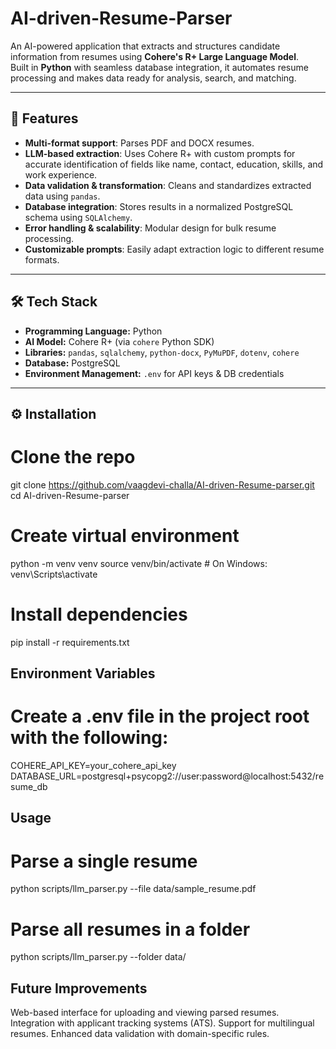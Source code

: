 # AI-driven-Resume-Parser

An AI-powered application that extracts and structures candidate information from resumes using **Cohere's R+ Large Language Model**.  
Built in **Python** with seamless database integration, it automates resume processing and makes data ready for analysis, search, and matching.

---

## 🚀 Features

- **Multi-format support**: Parses PDF and DOCX resumes.
- **LLM-based extraction**: Uses Cohere R+ with custom prompts for accurate identification of fields like name, contact, education, skills, and work experience.
- **Data validation & transformation**: Cleans and standardizes extracted data using `pandas`.
- **Database integration**: Stores results in a normalized PostgreSQL schema using `SQLAlchemy`.
- **Error handling & scalability**: Modular design for bulk resume processing.
- **Customizable prompts**: Easily adapt extraction logic to different resume formats.

---

## 🛠 Tech Stack

- **Programming Language:** Python  
- **AI Model:** Cohere R+ (via `cohere` Python SDK)  
- **Libraries:** `pandas`, `sqlalchemy`, `python-docx`, `PyMuPDF`, `dotenv`, `cohere`  
- **Database:** PostgreSQL  
- **Environment Management:** `.env` for API keys & DB credentials

---

## ⚙️ Installation

# Clone the repo
git clone https://github.com/vaagdevi-challa/AI-driven-Resume-parser.git
cd AI-driven-Resume-parser

# Create virtual environment
python -m venv venv
source venv/bin/activate   # On Windows: venv\Scripts\activate

# Install dependencies
pip install -r requirements.txt

## Environment Variables
# Create a .env file in the project root with the following:

COHERE_API_KEY=your_cohere_api_key
DATABASE_URL=postgresql+psycopg2://user:password@localhost:5432/resume_db

## Usage
# Parse a single resume
python scripts/llm_parser.py --file data/sample_resume.pdf

# Parse all resumes in a folder
python scripts/llm_parser.py --folder data/

## Future Improvements
Web-based interface for uploading and viewing parsed resumes.
Integration with applicant tracking systems (ATS).
Support for multilingual resumes.
Enhanced data validation with domain-specific rules.

